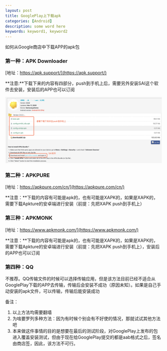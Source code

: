 ```yaml
---
layout: post
title: GooglePlay上下载apk
categories: [Android]
description: some word here
keywords: keyword1, keyword2
---
```


如何从Google商店中下载APP的apk包


### 第一种：APK Downloader

   [地址：https://apk.support/](https://apk.support/)

   **注意:**下载下来的内容有四部分，push到手机上后，需要另外安装SAI这个软件去安装，安装后的APP也可以订阅

   ![](/images/2020-03-28-1.png)

### 第二种：APKPURE

   [地址：https://apkpure.com/cn/](https://apkpure.com/cn/)

   **注意：**下载的内容有可能是apk的，也有可能是XAPK的，如果是XAPK的，需要下载Apkture的安卓端进行安装（前提：先把XAPK push到手机上）

### 第三种：APKMONK

   [地址：https://www.apkmonk.com/](https://www.apkmonk.com/)

   **注意：**下载的内容有可能是apk的，也有可能是XAPK的，如果是XAPK的，需要下载Apkture的安卓端进行安装（前提：先把XAPK push到手机上），安装后的APP也可以订阅

### 第四种：QQ

   不推荐。QQ传输文件的时候可以选择传输应用，但是该方法目前已经不适合从GooglePlay下载的APP去传输，传输后会安装不成功（原因未知）。如果是自己手动安装的apk文件，可以传输，传输后能安装成功


备注：

1. 以上方法均需要翻墙
2. 为啥要罗列多种方法：因为有时候个别会有不好使的情况，那就试试其他方法吧
3. 本来做这件事情的目的是想要在最后的测试阶段，对GooglePlay上发布的包进入覆盖安装测试，但由于现在给GooglePlay提交的都是aab格式之后，签名由商店签，因此，该方法不可行。
